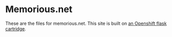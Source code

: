 Memorious.net
=============

These are the files for memorious.net. This site is built on [an Openshift
flask cartridge](https://github.com/openshift/flask-example).
